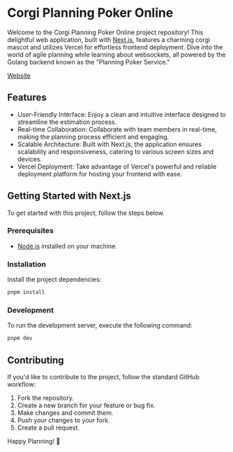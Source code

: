 # Corgi Planning Poker Online

Welcome to the Corgi Planning Poker Online project repository! This delightful web application, built with [Next.js](https://nextjs.org/), features a charming corgi mascot and utilizes Vercel for effortless frontend deployment. Dive into the world of agile planning while learning about websockets, all powered by the Golang backend known as the "Planning Poker Service."

[Website](https://www.corgiplanningpoker.com)

## Features

- User-Friendly Interface: Enjoy a clean and intuitive interface designed to streamline the estimation process.
- Real-time Collaboration: Collaborate with team members in real-time, making the planning process efficient and engaging.
- Scalable Architecture: Built with Next.js, the application ensures scalability and responsiveness, catering to various screen sizes and devices.
- Vercel Deployment: Take advantage of Vercel's powerful and reliable deployment platform for hosting your frontend with ease.

## Getting Started with Next.js

To get started with this project, follow the steps below.

### Prerequisites

- [Node.js](https://nodejs.org/en/) installed on your machine.

### Installation

Install the project dependencies:

```bash
pnpm install
```

### Development

To run the development server, execute the following command:

```bash
pnpm dev
```

## Contributing

If you'd like to contribute to the project, follow the standard GitHub workflow:

1. Fork the repository.
2. Create a new branch for your feature or bug fix.
3. Make changes and commit them.
4. Push your changes to your fork.
5. Create a pull request.

Happy Planning! 🚀

